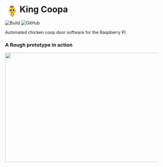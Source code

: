 # King Coopa <img src="https://github.com/chrisdimaio/king-coopa/blob/main/resources/logo.png?raw=true" align="left" height="48" width="48" >
![Build](https://github.com/chrisdimaio/king-coopa/workflows/Build/badge.svg)
![GitHub](https://img.shields.io/github/license/chrisdimaio/king-coopa)

Automated chicken coop door software for the Raspberry PI. 

### A Rough prototype in action
<a target="_blank" rel="noopener noreferrer" href="https://youtu.be/MoYLyeGovbg"><img src="https://img.youtube.com/vi/MoYLyeGovbg/maxresdefault.jpg" align="left" height="360" width="640"></a>

